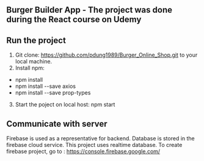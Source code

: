 Burger Builder App - The project was done during the React course on Udemy
--------------------------------------------------------------------------
## Run the project
1. Git clone: https://github.com/pdung1989/Burger_Online_Shop.git to your local machine.
2. Install npm:
- npm install
- npm install --save axios
- npm install --save prop-types
3. Start the poject on local host:
  npm start

## Communicate with server
Firebase is used as a representative for backend. Database is stored in the firebase cloud service. This project uses realtime database.
To create firebase project, go to : https://console.firebase.google.com/
